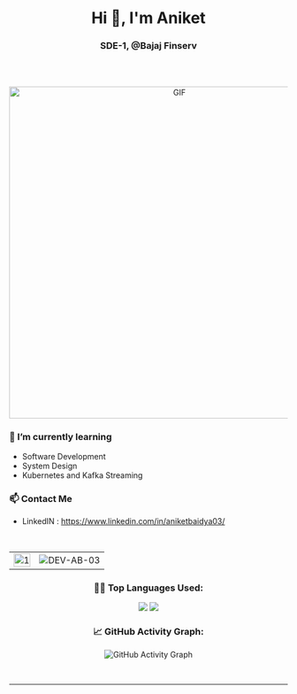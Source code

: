 <h1 align="center">Hi 👋, I'm Aniket</h1>
<h3 align="center">SDE-1, @Bajaj Finserv</h3>
<br><br>

<p align="center">
  <img alt="GIF" src="https://user-images.githubusercontent.com/74038190/212750672-2f3f2b50-c84f-4ed8-a60a-849ae69ff9df.gif" width="600px"/>
</p>

### 🌱 I’m currently learning
- Software Development
- System Design
- Kubernetes and Kafka Streaming

### 📫 Contact Me
- LinkedIN : https://www.linkedin.com/in/aniketbaidya03/
<br>
<table>
  <tr>
    <td><img src="https://github-readme-stats.vercel.app/api?username=DEV-AB-03&theme=radical&show_icons=true&include_all_commits=true&count_private=true"  display=block width=100% height=auto alt="1"></td>
    <td><img align="center" src="https://github-readme-streak-stats.herokuapp.com/?user=DEV-AB-03&theme=radical" alt="DEV-AB-03" /></td>
   </tr>
</table>
<div align="center">
  
<!--   Top Languages Used -->
### 👨‍💻 Top Languages Used:
![](https://github-profile-summary-cards.vercel.app/api/cards/repos-per-language?username=DEV-AB-03&theme=nord_dark)
![](https://github-profile-summary-cards.vercel.app/api/cards/most-commit-language?username=DEV-AB-03&theme=nord_dark)


<!--   GitHub stats graph -->
### 📈 GitHub Activity Graph:
 ![GitHub Activity Graph](https://activity-graph.herokuapp.com/graph?username=DEV-AB-03&theme=github)

 <br> 
 
 <hr>
